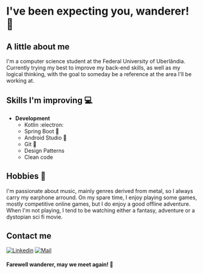 # I've been expecting you, wanderer! :speech_balloon: 

## A little about me 
I'm a computer science student at the Federal University of Uberlândia. Currently trying my best to improve my back-end skills, as well as my logical thinking, with the goal to someday be a reference at the area I'll be working at.

## Skills I'm improving :computer:
- **Development**
  - Kotlin :electron:
  - Spring Boot :beginner:
  - Android Studio :beginner:
  - Git :beginner:
  - Design Patterns
  - Clean code
  
## Hobbies :space_invader:
I'm passionate about music, mainly genres derived from metal, so I always carry my earphone arround. On my spare time, I enjoy playing some games, mostly competitive online games, but I do enjoy a good offline adventure. When I'm not playing, I tend to be watching either a fantasy, adventure or a dystopian sci fi movie. 

## Contact me
[![Linkedin](https://img.shields.io/badge/-Yago%20Castro-blue?style=flat-square&logo=linkedin&logoColor=white&link=https://www.linkedin.com/in/yago-castro/)](https://www.linkedin.com/in/yago-castro/)
[![Mail](https://img.shields.io/badge/-yagovfcastro@gmail.com-gray?style=flat-square&logo=gmail&logoColor=red&link=https://www.linkedin.com/in/yago-castro/)](mailto:yagovfcastro@gmail.com)
  
#### Farewell wanderer, may we meet again! :wave: 
  
